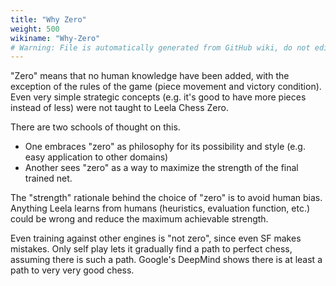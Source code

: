 ```yaml
---
title: "Why Zero"
weight: 500
wikiname: "Why-Zero"
# Warning: File is automatically generated from GitHub wiki, do not edit by hand.
---
```

"Zero" means that no human knowledge have been added, with the exception of the rules of the game (piece movement and victory condition).
Even very simple strategic concepts (e.g. it's good to have more pieces instead of less) were not taught to Leela Chess Zero.

There are two schools of thought on this.
* One embraces "zero" as philosophy for its possibility and style (e.g. easy application to other domains)
* Another sees "zero" as a way to maximize the strength of the final trained net.

The "strength" rationale behind the choice of "zero" is to avoid human bias.
Anything Leela learns from humans (heuristics, evaluation function, etc.) could be wrong and reduce the maximum achievable strength.  

Even training against other engines is "not zero", since even SF makes mistakes. 
Only self play lets it gradually find a path to perfect chess, assuming there is such a path. Google's DeepMind shows there is at least a path to very very good chess.